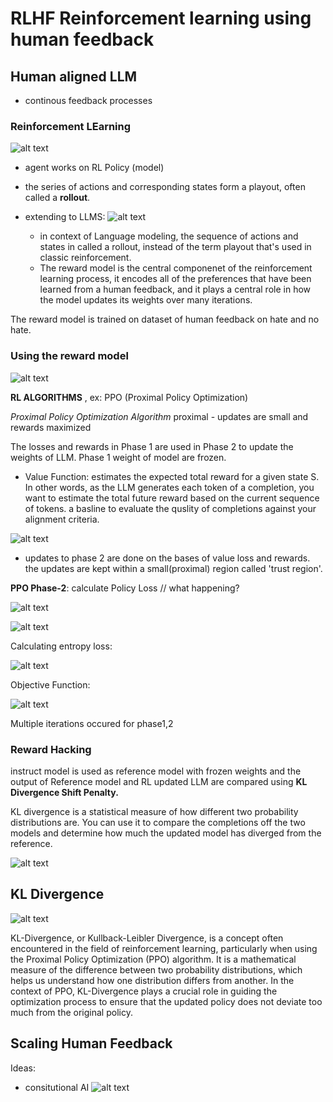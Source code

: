 # RLHF Reinforcement learning using human feedback 

## Human aligned LLM 

- continous feedback processes 

### Reinforcement LEarning 

![alt text](image.png)

- agent works on RL Policy (model)
- the series of actions and corresponding states form a playout, often called a **rollout**. 
- extending to LLMS: 
    ![alt text](image-2.png)

    - in context of Language modeling, the sequence of actions and states in called a rollout, instead of the term playout that's used in classic reinforcement. 
    - The reward model is the central componenet of the reinforcement learning process, it encodes all of the preferences that have been learned from a human feedback, and it plays a central role in how the model updates its weights over many iterations. 

The reward model is trained on dataset of human feedback on hate and no hate. 

### Using the reward model 

![alt text](image-3.png)

**RL ALGORITHMS** , ex: PPO (Proximal Policy Optimization)

*Proximal Policy Optimization Algorithm* 
proximal - updates are small and rewards maximized

The losses and rewards in Phase 1 are used in Phase 2 to update the weights of LLM. Phase 1 weight of model are frozen.

- Value Function: estimates the expected total reward for a given state S. In other words, as the LLM generates each token of a completion, you want to estimate the total future reward based on the current sequence of tokens. a basline to evaluate the quslity of completions against your alignment criteria. 

![alt text](image-4.png)

- updates to phase 2 are done on the bases of value loss and rewards. the updates are kept within a small(proximal) region called 'trust region'. 

**PPO Phase-2**: calculate Policy Loss
// what happening? 

![alt text](image-5.png)

![alt text](image-6.png)

Calculating entropy loss: 

![alt text](image-7.png)

Objective Function: 

![alt text](image-8.png)

Multiple iterations occured for phase1,2

### Reward Hacking 

instruct model is used as reference model with frozen weights and the output of Reference model and RL updated LLM are compared using **KL Divergence Shift Penalty.**

KL divergence is a statistical measure of how different two probability distributions are. You can use it to compare the completions off the two models and determine how much the updated model has diverged from the reference. 

![alt text](image-9.png)

## KL Divergence 

![alt text](image-10.png)

KL-Divergence, or Kullback-Leibler Divergence, is a concept often encountered in the field of reinforcement learning, particularly when using the Proximal Policy Optimization (PPO) algorithm. It is a mathematical measure of the difference between two probability distributions, which helps us understand how one distribution differs from another. In the context of PPO, KL-Divergence plays a crucial role in guiding the optimization process to ensure that the updated policy does not deviate too much from the original policy.

## Scaling Human Feedback 

Ideas: 
- consitutional AI
![alt text](image-12.png)